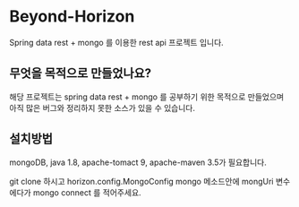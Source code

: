 # Beyond-Horizon

Spring data rest + mongo 를 이용한 rest api 프로젝트 입니다.

## 무엇을 목적으로 만들었나요?
해당 프로젝트는 spring data rest + mongo 를 공부하기 위한 목적으로 만들었으며
아직 많은 버그와 정리하지 못한 소스가 있을 수 있습니다.


## 설치방법
mongoDB, java 1.8, apache-tomact 9, apache-maven 3.5가 필요합니다.

git clone 하시고 horizon.config.MongoConfig mongo 메소드안에 mongUri 변수에다가  mongo connect 를 적어주세요.  
